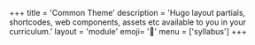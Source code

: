 +++
title = 'Common Theme'
description = 'Hugo layout partials, shortcodes, web components, assets etc available to you in your curriculum.'
layout = 'module'
emoji= '🧩'
menu = ['syllabus']
+++

